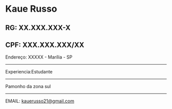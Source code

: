 # Kaue Russo
  
RG: XX.XXX.XXX-X
---
CPF: XXX.XXX.XXX/XX
---

Endereço: XXXXX - Marília - SP

---


Experiencia:Estudante

---

Pamonho da zona sul
 
 ---
 
 EMAIL: kauerusso21@gmail.com